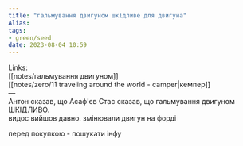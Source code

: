 ```yaml
---
title: "гальмування двигуном шкідливе для двигуна"
Alias: 
tags:
- green/seed
date: 2023-08-04 10:59
---
```

Links:  
[[notes/гальмування двигуном]]  
[[notes/zero/11 traveling around the world - camper|кемпер]]  
—  
Антон сказав, що Асаф'єв Стас сказав, що гальмування двигуном ШКІДЛИВО.  
видос вийшов давно. змінювали двигун на форді

перед покупкою - пошукати інфу

